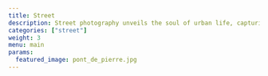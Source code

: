 ```yaml
---
title: Street
description: Street photography unveils the soul of urban life, capturing fleeting moments that tell timeless stories. This category brings to light the rhythm and raw beauty of the streets — from candid interactions and hidden corners to the vibrant energy of daily life unfolding in real time.
categories: ["street"]
weight: 3
menu: main
params:
  featured_image: pont_de_pierre.jpg
---
```

